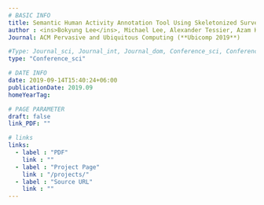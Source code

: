 ```yaml
---
# BASIC INFO
title: Semantic Human Activity Annotation Tool Using Skeletonized Surveillance Videos
author : <ins>Bokyung Lee</ins>, Michael Lee, Alexander Tessier, Azam Khan.
Journal: ACM Pervasive and Ubiquitous Computing (**Ubicomp 2019**)

#Type: Journal_sci, Journal_int, Journal_dom, Conference_sci, Conference_int, conference_dom
type: "Conference_sci"

# DATE INFO
date: 2019-09-14T15:40:24+06:00
publicationDate: 2019.09
homeYearTag: 

# PAGE PARAMETER
draft: false
link_PDF: ""

# links
links:
  - label : "PDF"
    link : ""
  - label : "Project Page"
    link : "/projects/"
  - label : "Source URL"
    link : ""
---
```

